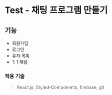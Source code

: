 # Test - 채팅 프로그램 만들기

## **기능**

- 회원가입
- 로그인
- 유저 목록
- 1: 1 채팅

### **적용 기술**

> React.js, Styled-Components, firebase, git
